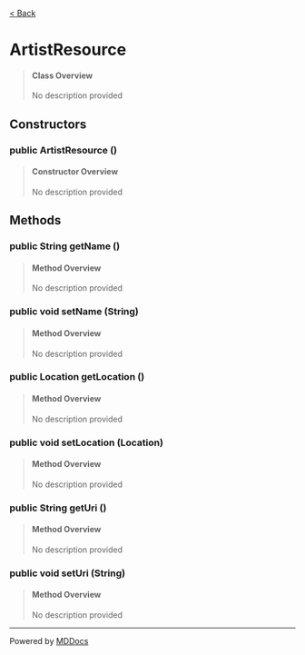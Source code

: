 [< Back](../README.md)
# ArtistResource #
>#### Class Overview ####
>No description provided
## Constructors ##
### public ArtistResource () ###
>#### Constructor Overview ####
>No description provided
>
## Methods ##
### public String getName () ###
>#### Method Overview ####
>No description provided
>
### public void setName (String) ###
>#### Method Overview ####
>No description provided
>
### public Location getLocation () ###
>#### Method Overview ####
>No description provided
>
### public void setLocation (Location) ###
>#### Method Overview ####
>No description provided
>
### public String getUri () ###
>#### Method Overview ####
>No description provided
>
### public void setUri (String) ###
>#### Method Overview ####
>No description provided
>

---
Powered by [MDDocs](https://github.com/VRCube/MDDocs)